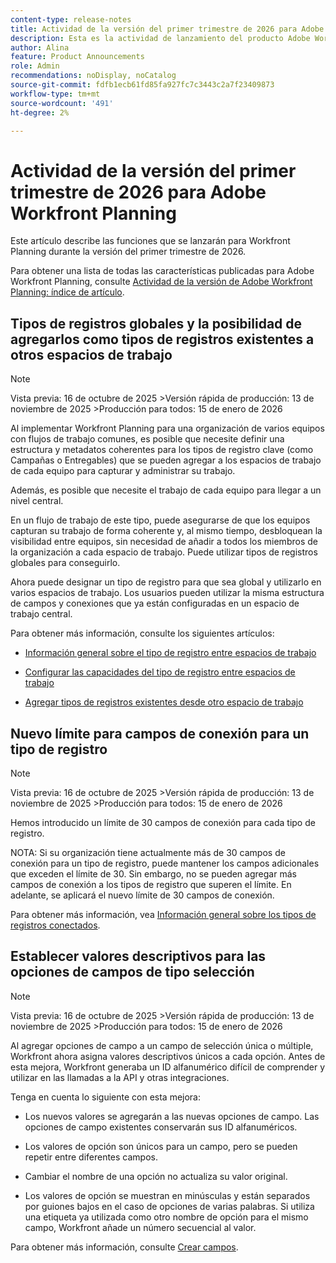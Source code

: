 ```yaml
---
content-type: release-notes
title: Actividad de la versión del primer trimestre de 2026 para Adobe Workfront Planning
description: Esta es la actividad de lanzamiento del producto Adobe Workfront Planning para el primer trimestre de 2026.
author: Alina
feature: Product Announcements
role: Admin
recommendations: noDisplay, noCatalog
source-git-commit: fdfb1ecb61fd85fa927fc7c3443c2a7f23409873
workflow-type: tm+mt
source-wordcount: '491'
ht-degree: 2%

---
```


# Actividad de la versión del primer trimestre de 2026 para Adobe Workfront Planning

Este artículo describe las funciones que se lanzarán para Workfront Planning durante la versión del primer trimestre de 2026.

<!--keep the sentence below for all future quarterly release pages-->

Para obtener una lista de todas las características publicadas para Adobe Workfront Planning, consulte [Actividad de la versión de Adobe Workfront Planning: índice de artículo](/help/quicksilver/product-announcements/product-releases/planning-release-activity/planning-release-activity-article-index.md).


## Tipos de registros globales y la posibilidad de agregarlos como tipos de registros existentes a otros espacios de trabajo

>[!NOTE]
>
>Vista previa: 16 de octubre de 2025
>&#x200B;>Versión rápida de producción: 13 de noviembre de 2025
>&#x200B;>Producción para todos: 15 de enero de 2026

Al implementar Workfront Planning para una organización de varios equipos con flujos de trabajo comunes, es posible que necesite definir una estructura y metadatos coherentes para los tipos de registro clave (como Campañas o Entregables) que se pueden agregar a los espacios de trabajo de cada equipo para capturar y administrar su trabajo.

Además, es posible que necesite el trabajo de cada equipo para llegar a un nivel central.

En un flujo de trabajo de este tipo, puede asegurarse de que los equipos capturan su trabajo de forma coherente y, al mismo tiempo, desbloquean la visibilidad entre equipos, sin necesidad de añadir a todos los miembros de la organización a cada espacio de trabajo. Puede utilizar tipos de registros globales para conseguirlo.

Ahora puede designar un tipo de registro para que sea global y utilizarlo en varios espacios de trabajo. Los usuarios pueden utilizar la misma estructura de campos y conexiones que ya están configuradas en un espacio de trabajo central.

Para obtener más información, consulte los siguientes artículos:

* [Información general sobre el tipo de registro entre espacios de trabajo](/help/quicksilver/planning/architecture/cross-workspace-record-types-overview.md)

* [Configurar las capacidades del tipo de registro entre espacios de trabajo](/help/quicksilver/planning/architecture/configure-record-type-cross-workspace-capabilities.md)

* [Agregar tipos de registros existentes desde otro espacio de trabajo](/help/quicksilver/planning/architecture/add-existing-record-types-from-another-workspace.md)

## Nuevo límite para campos de conexión para un tipo de registro

>[!NOTE]
>
>Vista previa: 16 de octubre de 2025
>&#x200B;>Versión rápida de producción: 13 de noviembre de 2025
>&#x200B;>Producción para todos: 15 de enero de 2026

Hemos introducido un límite de 30 campos de conexión para cada tipo de registro.

NOTA: Si su organización tiene actualmente más de 30 campos de conexión para un tipo de registro, puede mantener los campos adicionales que exceden el límite de 30. Sin embargo, no se pueden agregar más campos de conexión a los tipos de registro que superen el límite. En adelante, se aplicará el nuevo límite de 30 campos de conexión.

Para obtener más información, vea [Información general sobre los tipos de registros conectados](/help/quicksilver/planning/architecture/connect-record-types-overview.md).

## Establecer valores descriptivos para las opciones de campos de tipo selección

>[!NOTE]
>
>Vista previa: 16 de octubre de 2025
>&#x200B;>Versión rápida de producción: 13 de noviembre de 2025
>&#x200B;>Producción para todos: 15 de enero de 2026

Al agregar opciones de campo a un campo de selección única o múltiple, Workfront ahora asigna valores descriptivos únicos a cada opción. Antes de esta mejora, Workfront generaba un ID alfanumérico difícil de comprender y utilizar en las llamadas a la API y otras integraciones.

Tenga en cuenta lo siguiente con esta mejora:

* Los nuevos valores se agregarán a las nuevas opciones de campo. Las opciones de campo existentes conservarán sus ID alfanuméricos.

* Los valores de opción son únicos para un campo, pero se pueden repetir entre diferentes campos.

* Cambiar el nombre de una opción no actualiza su valor original.

* Los valores de opción se muestran en minúsculas y están separados por guiones bajos en el caso de opciones de varias palabras. Si utiliza una etiqueta ya utilizada como otro nombre de opción para el mismo campo, Workfront añade un número secuencial al valor.

Para obtener más información, consulte [Crear campos](/help/quicksilver/planning/fields/create-fields.md).